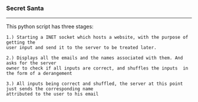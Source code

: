### Secret Santa
___


This python script has three stages:
   
    1.) Starting a INET socket which hosts a website, with the purpose of getting the
    user input and send it to the server to be treated later.

    2.) Displays all the emails and the names associated with them. And asks for the server
    owner to check if all inputs are correct, and shuffles the inputs  in the form of a derangement

    3.) All inputs being correct and shuffled, the server at this point just sends the corresponding name
    attributed to the user to his email
